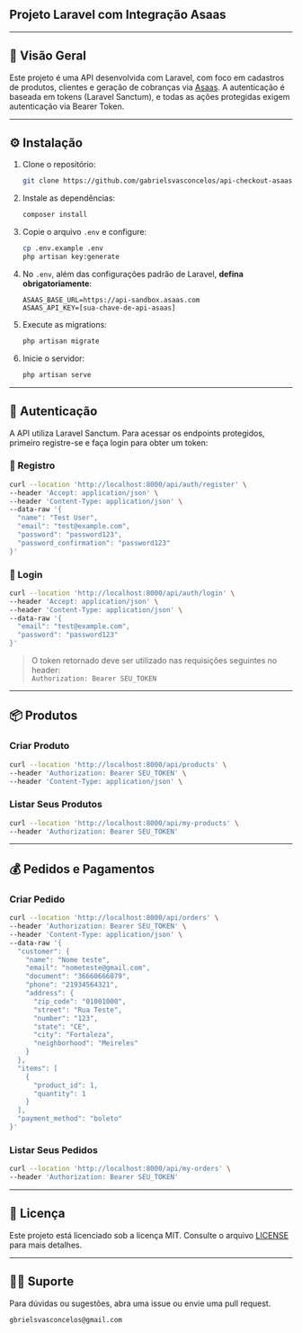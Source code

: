 ## Projeto Laravel com Integração Asaas

---

## 🚀 Visão Geral

Este projeto é uma API desenvolvida com Laravel, com foco em cadastros de produtos, clientes e geração de cobranças via [Asaas](https://asaas.com). A autenticação é baseada em tokens (Laravel Sanctum), e todas as ações protegidas exigem autenticação via Bearer Token.


---

## ⚙️ Instalação

1. Clone o repositório:
   ```bash
   git clone https://github.com/gabrielsvasconcelos/api-checkout-asaas.git
   ```

2. Instale as dependências:
   ```bash
   composer install
   ```

3. Copie o arquivo `.env` e configure:
   ```bash
   cp .env.example .env
   php artisan key:generate
   ```

4. No `.env`, além das configurações padrão de Laravel, **defina obrigatoriamente**:

   ```env
   ASAAS_BASE_URL=https://api-sandbox.asaas.com
   ASAAS_API_KEY=[sua-chave-de-api-asaas]
   ```

5. Execute as migrations:
   ```bash
   php artisan migrate
   ```

6. Inicie o servidor:
   ```bash
   php artisan serve
   ```

---

## 🔐 Autenticação

A API utiliza Laravel Sanctum. Para acessar os endpoints protegidos, primeiro registre-se e faça login para obter um token:

### 📌 Registro

```bash
curl --location 'http://localhost:8000/api/auth/register' \
--header 'Accept: application/json' \
--header 'Content-Type: application/json' \
--data-raw '{
  "name": "Test User",
  "email": "test@example.com",
  "password": "password123",
  "password_confirmation": "password123"
}'
```

### 📌 Login

```bash
curl --location 'http://localhost:8000/api/auth/login' \
--header 'Accept: application/json' \
--header 'Content-Type: application/json' \
--data-raw '{
  "email": "test@example.com",
  "password": "password123"
}'
```

> O token retornado deve ser utilizado nas requisições seguintes no header:  
> `Authorization: Bearer SEU_TOKEN`

---

## 📦 Produtos

### Criar Produto

```bash
curl --location 'http://localhost:8000/api/products' \
--header 'Authorization: Bearer SEU_TOKEN' \
--header 'Content-Type: application/json' \
```

### Listar Seus Produtos

```bash
curl --location 'http://localhost:8000/api/my-products' \
--header 'Authorization: Bearer SEU_TOKEN'
```

---

## 💰 Pedidos e Pagamentos

### Criar Pedido

```bash
curl --location 'http://localhost:8000/api/orders' \
--header 'Authorization: Bearer SEU_TOKEN' \
--header 'Content-Type: application/json' \
--data-raw '{
  "customer": {
    "name": "Nome teste",
    "email": "nometeste@gmail.com",
    "document": "36660666079",
    "phone": "21934564321",
    "address": {
      "zip_code": "01001000",
      "street": "Rua Teste",
      "number": "123",
      "state": "CE",
      "city": "Fortaleza",
      "neighborhood": "Meireles"
    }
  },
  "items": [
    {
      "product_id": 1,
      "quantity": 1
    }
  ],
  "payment_method": "boleto"
}'
```

### Listar Seus Pedidos

```bash
curl --location 'http://localhost:8000/api/my-orders' \
--header 'Authorization: Bearer SEU_TOKEN'
```

---

## 📄 Licença

Este projeto está licenciado sob a licença MIT. Consulte o arquivo [LICENSE](LICENSE) para mais detalhes.

---

## 🙋‍♂️ Suporte

Para dúvidas ou sugestões, abra uma issue ou envie uma pull request.
```
gbrielsvasconcelos@gmail.com
```